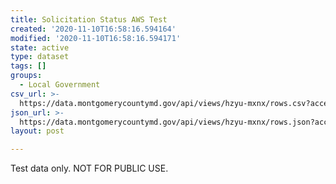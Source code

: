 ```yaml
---
title: Solicitation Status AWS Test
created: '2020-11-10T16:58:16.594164'
modified: '2020-11-10T16:58:16.594171'
state: active
type: dataset
tags: []
groups:
  - Local Government
csv_url: >-
  https://data.montgomerycountymd.gov/api/views/hzyu-mxnx/rows.csv?accessType=DOWNLOAD
json_url: >-
  https://data.montgomerycountymd.gov/api/views/hzyu-mxnx/rows.json?accessType=DOWNLOAD
layout: post

---
```

Test data only. NOT FOR PUBLIC USE.
